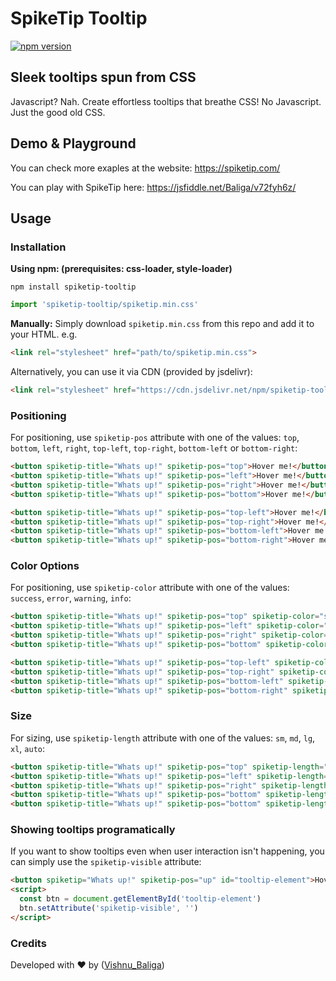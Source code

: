 # SpikeTip Tooltip

[![npm version](https://badge.fury.io/js/spiketip-tooltip.svg)](https://badge.fury.io/js/spiketip-tooltip)

## Sleek tooltips spun from CSS
Javascript? Nah. Create effortless tooltips that breathe CSS!
No Javascript. Just the good old CSS.

## Demo & Playground

You can check more exaples at the website: https://spiketip.com/

You can play with SpikeTip here: https://jsfiddle.net/Baliga/v72fyh6z/

## Usage

### Installation

**Using npm: (prerequisites: css-loader, style-loader)**
```
npm install spiketip-tooltip
```
```js
import 'spiketip-tooltip/spiketip.min.css'
```

**Manually:**
Simply download `spiketip.min.css` from this repo and add it to your HTML. e.g.

```html
<link rel="stylesheet" href="path/to/spiketip.min.css">
```

Alternatively, you can use it via CDN (provided by jsdelivr):

```html
<link rel="stylesheet" href="https://cdn.jsdelivr.net/npm/spiketip-tooltip@1.0.6/spiketip.min.css">
```

### Positioning
For positioning, use `spiketip-pos` attribute with one of the values: `top`, `bottom`, `left`, `right`, `top-left`, `top-right`, `bottom-left` or `bottom-right`:

```html
<button spiketip-title="Whats up!" spiketip-pos="top">Hover me!</button>
<button spiketip-title="Whats up!" spiketip-pos="left">Hover me!</button>
<button spiketip-title="Whats up!" spiketip-pos="right">Hover me!</button>
<button spiketip-title="Whats up!" spiketip-pos="bottom">Hover me!</button>

<button spiketip-title="Whats up!" spiketip-pos="top-left">Hover me!</button>
<button spiketip-title="Whats up!" spiketip-pos="top-right">Hover me!</button>
<button spiketip-title="Whats up!" spiketip-pos="bottom-left">Hover me!</button>
<button spiketip-title="Whats up!" spiketip-pos="bottom-right">Hover me!</button>
```
### Color Options
For positioning, use `spiketip-color` attribute with one of the values: `success`, `error`, `warning`, `info`:

```html
<button spiketip-title="Whats up!" spiketip-pos="top" spiketip-color="success">Hover me!</button>
<button spiketip-title="Whats up!" spiketip-pos="left" spiketip-color="error">Hover me!</button>
<button spiketip-title="Whats up!" spiketip-pos="right" spiketip-color="warning">Hover me!</button>
<button spiketip-title="Whats up!" spiketip-pos="bottom" spiketip-color="info">Hover me!</button>

<button spiketip-title="Whats up!" spiketip-pos="top-left" spiketip-color="warning">Hover me!</button>
<button spiketip-title="Whats up!" spiketip-pos="top-right" spiketip-color="info">Hover me!</button>
<button spiketip-title="Whats up!" spiketip-pos="bottom-left" spiketip-color="success">Hover me!</button>
<button spiketip-title="Whats up!" spiketip-pos="bottom-right" spiketip-color="error">Hover me!</button>
```

### Size
For sizing, use `spiketip-length` attribute with one of the values: `sm`, `md`, `lg`, `xl`, `auto`:

```html
<button spiketip-title="Whats up!" spiketip-pos="top" spiketip-length="sm">Hover me!</button>
<button spiketip-title="Whats up!" spiketip-pos="left" spiketip-length="md">Hover me!</button>
<button spiketip-title="Whats up!" spiketip-pos="right" spiketip-length="lg">Hover me!</button>
<button spiketip-title="Whats up!" spiketip-pos="bottom" spiketip-length="xl">Hover me!</button> 
<button spiketip-title="Whats up!" spiketip-pos="bottom" spiketip-length="auto">Hover me!</button> 
```

### Showing tooltips programatically
If you want to show tooltips even when user interaction isn't happening, you can simply use the `spiketip-visible` attribute:

```html
<button spiketip="Whats up!" spiketip-pos="up" id="tooltip-element">Hover me!</button>
<script>
  const btn = document.getElementById('tooltip-element')
  btn.setAttribute('spiketip-visible', '')
</script>
```

 

### Credits

Developed with ❤ by ([Vishnu_Baliga](https://vishnubaliga.com/))
